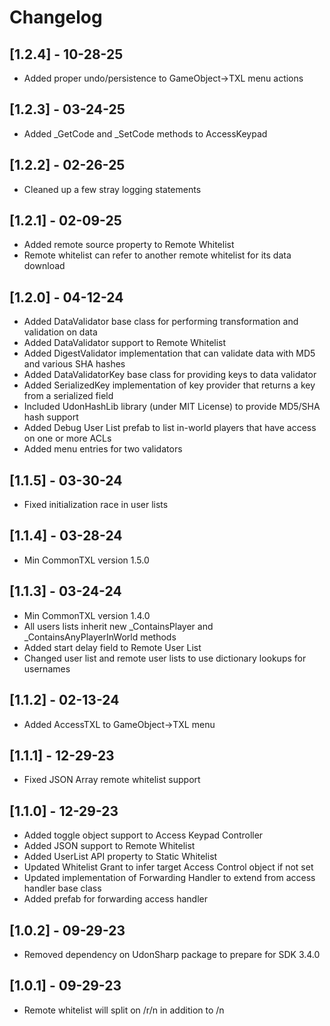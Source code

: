 # Changelog

## [1.2.4] - 10-28-25

- Added proper undo/persistence to GameObject->TXL menu actions

## [1.2.3] - 03-24-25

- Added _GetCode and _SetCode methods to AccessKeypad

## [1.2.2] - 02-26-25

- Cleaned up a few stray logging statements

## [1.2.1] - 02-09-25

- Added remote source property to Remote Whitelist
- Remote whitelist can refer to another remote whitelist for its data download

## [1.2.0] - 04-12-24

- Added DataValidator base class for performing transformation and validation on data
- Added DataValidator support to Remote Whitelist
- Added DigestValidator implementation that can validate data with MD5 and various SHA hashes
- Added DataValidatorKey base class for providing keys to data validator
- Added SerializedKey implementation of key provider that returns a key from a serialized field
- Included UdonHashLib library (under MIT License) to provide MD5/SHA hash support
- Added Debug User List prefab to list in-world players that have access on one or more ACLs
- Added menu entries for two validators

## [1.1.5] - 03-30-24

- Fixed initialization race in user lists

## [1.1.4] - 03-28-24

- Min CommonTXL version 1.5.0

## [1.1.3] - 03-24-24

- Min CommonTXL version 1.4.0
- All users lists inherit new _ContainsPlayer and _ContainsAnyPlayerInWorld methods
- Added start delay field to Remote User List
- Changed user list and remote user lists to use dictionary lookups for usernames


## [1.1.2] - 02-13-24

- Added AccessTXL to GameObject->TXL menu

## [1.1.1] - 12-29-23

- Fixed JSON Array remote whitelist support

## [1.1.0] - 12-29-23

- Added toggle object support to Access Keypad Controller
- Added JSON support to Remote Whitelist
- Added UserList API property to Static Whitelist
- Updated Whitelist Grant to infer target Access Control object if not set
- Updated implementation of Forwarding Handler to extend from access handler base class
- Added prefab for forwarding access handler

## [1.0.2] - 09-29-23

- Removed dependency on UdonSharp package to prepare for SDK 3.4.0

## [1.0.1] - 09-29-23

- Remote whitelist will split on /r/n in addition to /n


